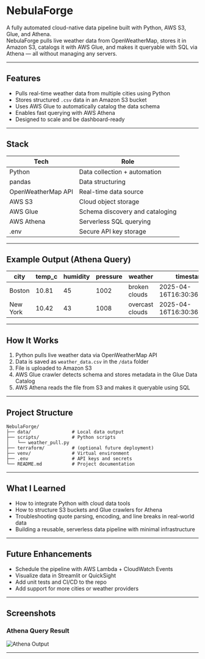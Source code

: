# NebulaForge

A fully automated cloud-native data pipeline built with Python, AWS S3, Glue, and Athena.  
NebulaForge pulls live weather data from OpenWeatherMap, stores it in Amazon S3, catalogs it with AWS Glue, and makes it queryable with SQL via Athena — all without managing any servers.

---

## Features

- Pulls real-time weather data from multiple cities using Python
- Stores structured `.csv` data in an Amazon S3 bucket
- Uses AWS Glue to automatically catalog the data schema
- Enables fast querying with AWS Athena
- Designed to scale and be dashboard-ready

---

## Stack

| Tech                  | Role                             |
|-----------------------|----------------------------------|
| Python                | Data collection + automation     |
| pandas                | Data structuring                 |
| OpenWeatherMap API    | Real-time data source            |
| AWS S3                | Cloud object storage             |
| AWS Glue              | Schema discovery and cataloging  |
| AWS Athena            | Serverless SQL querying          |
| .env                  | Secure API key storage           |

---

## Example Output (Athena Query)

| city      | temp_c | humidity | pressure | weather         | timestamp                        |
|-----------|--------|----------|----------|------------------|----------------------------------|
| Boston    | 10.81  | 45       | 1002     | broken clouds    | 2025-04-16T16:30:36.955637       |
| New York  | 10.42  | 43       | 1008     | overcast clouds  | 2025-04-16T16:30:36.992640       |

---

## How It Works

1. Python pulls live weather data via OpenWeatherMap API  
2. Data is saved as `weather_data.csv` in the `/data` folder  
3. File is uploaded to Amazon S3  
4. AWS Glue crawler detects schema and stores metadata in the Glue Data Catalog  
5. AWS Athena reads the file from S3 and makes it queryable using SQL  

---

## Project Structure

```
NebulaForge/
├── data/               # Local data output
├── scripts/            # Python scripts
│   └── weather_pull.py
├── terraform/          # (optional future deployment)
├── venv/               # Virtual environment
├── .env                # API keys and secrets
└── README.md           # Project documentation
```

---

## What I Learned

- How to integrate Python with cloud data tools
- How to structure S3 buckets and Glue crawlers for Athena
- Troubleshooting quote parsing, encoding, and line breaks in real-world data
- Building a reusable, serverless data pipeline with minimal infrastructure

---

## Future Enhancements

- Schedule the pipeline with AWS Lambda + CloudWatch Events
- Visualize data in Streamlit or QuickSight
- Add unit tests and CI/CD to the repo
- Add support for more cities or weather providers

---

## Screenshots

### Athena Query Result

![Athena Output](https://user-images.githubusercontent.com/your-image-path.png)

---


